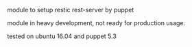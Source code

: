 module to setup restic rest-server by puppet

module in heavy development, not ready for production usage.

tested on ubuntu 16.04 and puppet 5.3


